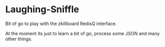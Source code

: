 # Laughing-Sniffle

Bit of go to play with the zkillboard RedisQ interface.

At the moment its just to learn a bit of go, process some JSON and many other things.